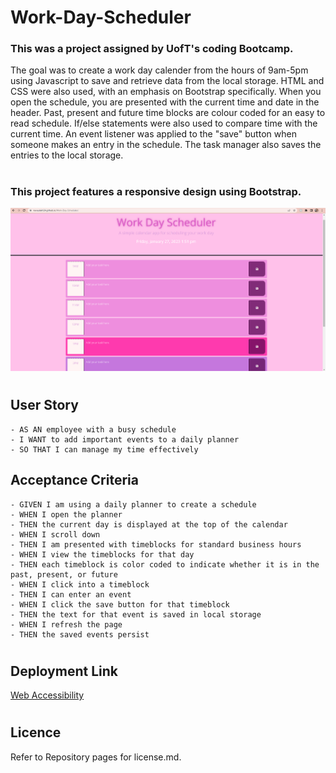 # Work-Day-Scheduler

### This was a project assigned by UofT's coding Bootcamp. 
    
The goal was to create a work day calender from the hours of 9am-5pm using Javascript to save and retrieve data from the local storage. HTML and CSS were also used, with an emphasis on Bootstrap specifically. When you open the schedule, you are presented with the current time and date in the header. Past, present and future time blocks are colour coded for an easy to read schedule. If/else statements were also used to compare time with the current time. An event listener was applied to the "save" button when someone makes an entry in the schedule. The task manager also saves the entries to the local storage.
#
### This project features a responsive design using Bootstrap.
![Webpage](./assets/images/Screenshot%20(9).png)

#

## User Story
    - AS AN employee with a busy schedule
    - I WANT to add important events to a daily planner
    - SO THAT I can manage my time effectively

## Acceptance Criteria
    - GIVEN I am using a daily planner to create a schedule
    - WHEN I open the planner
    - THEN the current day is displayed at the top of the calendar
    - WHEN I scroll down
    - THEN I am presented with timeblocks for standard business hours
    - WHEN I view the timeblocks for that day
    - THEN each timeblock is color coded to indicate whether it is in the past, present, or future
    - WHEN I click into a timeblock
    - THEN I can enter an event
    - WHEN I click the save button for that timeblock
    - THEN the text for that event is saved in local storage
    - WHEN I refresh the page
    - THEN the saved events persist
#
## Deployment Link
[Web Accessibility](https://navaulakh24.github.io/Work-Day-Scheduler/)
#
## Licence
Refer to Repository pages for license.md.